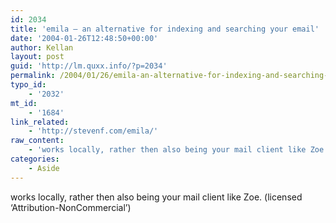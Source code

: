 ```yaml
---
id: 2034
title: 'emila – an alternative for indexing and searching your email'
date: '2004-01-26T12:48:50+00:00'
author: Kellan
layout: post
guid: 'http://lm.quxx.info/?p=2034'
permalink: /2004/01/26/emila-an-alternative-for-indexing-and-searching-your-email/
typo_id:
    - '2032'
mt_id:
    - '1684'
link_related:
    - 'http://stevenf.com/emila/'
raw_content:
    - 'works locally, rather then also being your mail client like Zoe. (licensed \''Attribution-NonCommercial\'')'
categories:
    - Aside
---
```


works locally, rather then also being your mail client like Zoe. (licensed ‘Attribution-NonCommercial’)